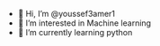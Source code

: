 - 👋 Hi, I’m @youssef3amer1
- 👀 I’m interested in Machine learning
- 🌱 I’m currently learning python


<!---
youssef3amer1/youssef3amer1 is a ✨ special ✨ repository because its `README.md` (this file) appears on your GitHub profile.
You can click the Preview link to take a look at your changes.
--->
